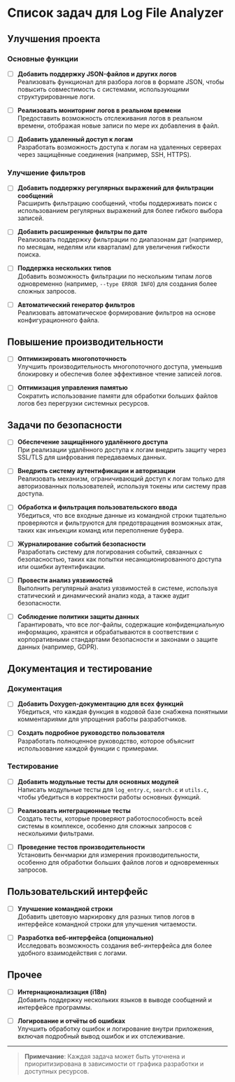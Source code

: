 # Список задач для Log File Analyzer

## Улучшения проекта

### Основные функции
- [ ] **Добавить поддержку JSON-файлов и других логов**  
  Реализовать функционал для разбора логов в формате JSON, чтобы повысить совместимость с системами, использующими структурированные логи.

- [ ] **Реализовать мониторинг логов в реальном времени**  
  Предоставить возможность отслеживания логов в реальном времени, отображая новые записи по мере их добавления в файл.

- [ ] **Добавить удаленный доступ к логам**  
  Разработать возможность доступа к логам на удаленных серверах через защищённые соединения (например, SSH, HTTPS).

### Улучшение фильтров
- [ ] **Добавить поддержку регулярных выражений для фильтрации сообщений**  
  Расширить фильтрацию сообщений, чтобы поддерживать поиск с использованием регулярных выражений для более гибкого выбора записей.

- [ ] **Добавить расширенные фильтры по дате**  
  Реализовать поддержку фильтрации по диапазонам дат (например, по месяцам, неделям или кварталам) для увеличения гибкости поиска.

- [ ] **Поддержка нескольких типов**  
  Добавить возможность фильтрации по нескольким типам логов одновременно (например, `--type ERROR INFO`) для создания более сложных запросов.

- [ ] **Автоматический генератор фильтров**  
  Реализовать автоматическое формирование фильтров на основе конфигурационного файла.

## Повышение производительности
- [ ] **Оптимизировать многопоточность**  
  Улучшить производительность многопоточного доступа, уменьшив блокировку и обеспечив более эффективное чтение записей логов.

- [ ] **Оптимизация управления памятью**  
  Сократить использование памяти для обработки больших файлов логов без перегрузки системных ресурсов.

## Задачи по безопасности

- [ ] **Обеспечение защищённого удалённого доступа**  
  При реализации удалённого доступа к логам внедрить защиту через SSL/TLS для шифрования передаваемых данных.

- [ ] **Внедрить систему аутентификации и авторизации**  
  Реализовать механизм, ограничивающий доступ к логам только для авторизованных пользователей, используя токены или систему прав доступа.

- [ ] **Обработка и фильтрация пользовательского ввода**  
  Убедиться, что все входные данные из командной строки тщательно проверяются и фильтруются для предотвращения возможных атак, таких как инъекции команд или переполнение буфера.

- [ ] **Журналирование событий безопасности**  
  Разработать систему для логирования событий, связанных с безопасностью, таких как попытки несанкционированного доступа или ошибки аутентификации.

- [ ] **Провести анализ уязвимостей**  
  Выполнить регулярный анализ уязвимостей в системе, используя статический и динамический анализ кода, а также аудит безопасности.

- [ ] **Соблюдение политики защиты данных**  
  Гарантировать, что все лог-файлы, содержащие конфиденциальную информацию, хранятся и обрабатываются в соответствии с корпоративными стандартами безопасности и законами о защите данных (например, GDPR).

## Документация и тестирование

### Документация
- [ ] **Добавить Doxygen-документацию для всех функций**  
  Убедиться, что каждая функция в кодовой базе снабжена понятными комментариями для упрощения работы разработчиков.

- [ ] **Создать подробное руководство пользователя**  
  Разработать полноценное руководство, которое объяснит использование каждой функции с примерами.

### Тестирование
- [ ] **Добавить модульные тесты для основных модулей**  
  Написать модульные тесты для `log_entry.c`, `search.c` и `utils.c`, чтобы убедиться в корректности работы основных функций.

- [ ] **Реализовать интеграционные тесты**  
  Создать тесты, которые проверяют работоспособность всей системы в комплексе, особенно для сложных запросов с несколькими фильтрами.

- [ ] **Проведение тестов производительности**  
  Установить бенчмарки для измерения производительности, особенно для обработки больших файлов логов и одновременных запросов.

## Пользовательский интерфейс
- [ ] **Улучшение командной строки**  
  Добавить цветовую маркировку для разных типов логов в интерфейсе командной строки для улучшения читаемости.

- [ ] **Разработка веб-интерфейса (опционально)**  
  Исследовать возможность создания веб-интерфейса для более удобного взаимодействия с логами.

## Прочее
- [ ] **Интернационализация (i18n)**  
  Добавить поддержку нескольких языков в выводе сообщений и интерфейсе программы.

- [ ] **Логирование и отчёты об ошибках**  
  Улучшить обработку ошибок и логирование внутри приложения, включая подробный вывод ошибок и их отслеживание.

---

> **Примечание**: Каждая задача может быть уточнена и приоритизирована в зависимости от графика разработки и доступных ресурсов.
